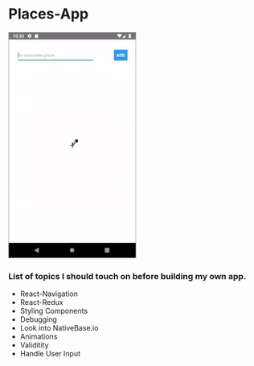 # Places-App

![Demo of Application](./src/assets/demo.gif)

### List of topics I should touch on before building my own app.

- React-Navigation
- React-Redux
- Styling Components
- Debugging
- Look into NativeBase.io
- Animations
- Validitity
- Handle User Input
